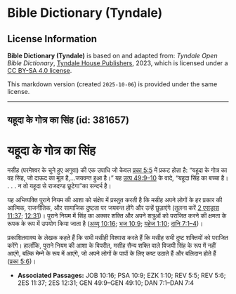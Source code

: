 # Bible Dictionary (Tyndale)

## License Information

**Bible Dictionary (Tyndale)** is based on and adapted from: _Tyndale Open Bible Dictionary_, [Tyndale House Publishers](https://tyndaleopenresources.com/), 2023, which is licensed under a [CC BY-SA 4.0 license](https://creativecommons.org/licenses/by-sa/4.0/legalcode.en).

This markdown version (created `2025-10-06`) is provided under the same license.



--------------------------------

## यहूदा के गोत्र का सिंह (id: 381657)

यहूदा के गोत्र का सिंह
======================

मसीह (परमेश्वर के चुने हुए अगुवा) की एक उपाधि जो केवल [प्रका 5:5](https://ref.ly/Rev5:5) में प्रकट होता है: “यहूदा के गोत्र का वह सिंह, जो दाऊद का मूल है,...जयवन्त हुआ है।” यह [उत्प 49:9–10](https://ref.ly/Gen49:9-Gen49:10) के वादे, “यहूदा सिंह का बच्चा है। . . . न तो यहूदा से राजदण्ड छूटेगा”का सन्दर्भ है।

यह अभिव्यक्ति पुराने नियम की आशा को संक्षेप में प्रस्तुत करती है कि मसीह अपने लोगों के हर प्रकार की आत्मिक, राजनीतिक, और सामाजिक दुष्टता पर जयवन्त होंगे और उन्हें छुड़ाएंगे (तुलना करें [2 एसड्रास 11:37](https://ref.ly/2Esd11:37); [12:31](https://ref.ly/2Esd12:31))। पुराने नियम में सिंह का अक्सर शक्ति और अपने शत्रुओं को पराजित करने की क्षमता के रूपक के रूप में उपयोग किया जाता है ([अय्यू 10:16](https://ref.ly/Job10:16); [भज 10:9](https://ref.ly/Ps10:9); [यहेज 1:10](https://ref.ly/Ezek1:10); [दानि 7:1–4](https://ref.ly/Dan7:1-Dan7:4))।

प्रकाशितवाक्य के लेखक कहते हैं कि सभी मसीही विश्वास करते हैं कि मसीह सभी दुष्ट शक्तियों को पराजित करेंगे। हालाँकि, पुराने नियम की आशा के विपरीत, मसीह सैन्य शक्ति वाले विजयी सिंह के रूप में नहीं आएंगे, बल्कि मेम्ने के रूप में आएंगे, जो अपने लोगों के पापों के लिए कष्ट उठाते हैं और बलिदान होते हैं ([प्रका 5:6](https://ref.ly/Rev5:6))।

* **Associated Passages:** JOB 10:16; PSA 10:9; EZK 1:10; REV 5:5; REV 5:6; 2ES 11:37; 2ES 12:31; GEN 49:9–GEN 49:10; DAN 7:1–DAN 7:4

